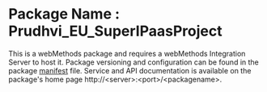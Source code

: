 # Package Name : Prudhvi_EU_SuperIPaasProject
This is a webMethods package and requires a webMethods Integration Server to host it. Package versioning and configuration can be found in the package [manifest](./Prudhvi_EU_SuperIPaasProject/manifest.v3) file. Service and API documentation is available on the package's home page http://&lt;server&gt;:&lt;port&gt;/&lt;packagename>.